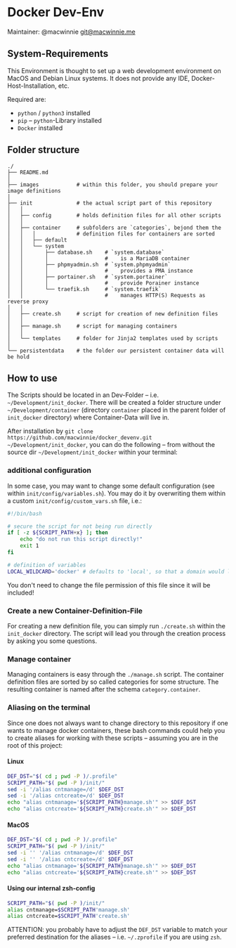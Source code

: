 # Docker Dev-Env

Maintainer: @macwinnie <git@macwinnie.me>

## System-Requirements

This Environment is thought to set up a web development environment on MacOS and Debian Linux systems. It does not provide any IDE, Docker-Host-Installation, etc.

Required are:

* `python` / `python3` installed
* `pip` – `python`-Library installed
* `Docker` installed

## Folder structure

```
./
├── README.md
│
├── images            # within this folder, you should prepare your image definitions
│
├── init              # the actual script part of this repository
│   │
│   ├── config        # holds definition files for all other scripts
│   │
│   ├── container     # subfolders are `categories`, bejond them the
│   │   │             # definition files for containers are sorted
│   │   ├── default
│   │   └── system
│   │       ├── database.sh    # `system.database`
│   │       │                  #    is a MariaDB container
│   │       ├── phpmyadmin.sh  # `system.phpmyadmin`
│   │       │                  #    provides a PMA instance
│   │       ├── portainer.sh   # `system.portainer`
│   │       │                  #    provide Porainer instance
│   │       └── traefik.sh     # `system.traefik`
│   │                          #    manages HTTP(S) Requests as reverse proxy
│   │
│   ├── create.sh     # script for creation of new definition files
│   │
│   ├── manage.sh     # script for managing containers
│   │
│   └── templates     # folder for Jinja2 templates used by scripts
│
└── persistentdata    # the folder our persistent container data will be hold
```

## How to use

The Scripts should be located in an Dev-Folder – i.e. `~/Development/init_docker`. There will be created a folder structure under `~/Development/container` (directory `container` placed in the parent folder of `init_docker` directory) where Container-Data will live in.

After installation by `git clone https://github.com/macwinnie/docker_devenv.git ~/Development/init_docker`, you can do the following – from without the source dir `~/Development/init_docker` within your terminal:

### additional configuration

In some case, you may want to change some default configuration (see within `init/config/variables.sh`). You may do it by overwriting them within a custom `init/config/custom_vars.sh` file, i.e.:

```sh
#!/bin/bash

# secure the script for not being run directly
if [ -z ${SCRIPT_PATH+x} ]; then
    echo "do not run this script directly!"
    exit 1
fi

# definition of variables
LOCAL_WILDCARD='docker' # defaults to 'local', so that a domain would look like `url.local`
```

You don't need to change the file permission of this file since it will be included!

### Create a new Container-Definition-File

For creating a new definition file, you can simply run `./create.sh` within the `init_docker` directory. The script will lead you through the creation process by asking you some questions.

### Manage container

Managing containers is easy through the `./manage.sh` script. The container definition files are sorted by so called categories for some structure. The resulting container is named after the schema `category.container`.

### Aliasing on the terminal

Since one does not always want to change directory to this repository if one wants to manage docker containers, these bash commands could help you to create aliases for working with these scripts – assuming you are in the root of this project:

#### Linux
```sh
DEF_DST="$( cd ; pwd -P )/.profile"
SCRIPT_PATH="$( pwd -P )/init/"
sed -i '/alias cntmanage=/d' $DEF_DST
sed -i '/alias cntcreate=/d' $DEF_DST
echo "alias cntmanage='${SCRIPT_PATH}manage.sh'" >> $DEF_DST
echo "alias cntcreate='${SCRIPT_PATH}create.sh'" >> $DEF_DST
```

#### MacOS
```sh
DEF_DST="$( cd ; pwd -P )/.profile"
SCRIPT_PATH="$( pwd -P )/init/"
sed -i '' '/alias cntmanage=/d' $DEF_DST
sed -i '' '/alias cntcreate=/d' $DEF_DST
echo "alias cntmanage='${SCRIPT_PATH}manage.sh'" >> $DEF_DST
echo "alias cntcreate='${SCRIPT_PATH}create.sh'" >> $DEF_DST
```

#### Using our internal zsh-config

```sh
SCRIPT_PATH="$( pwd -P )/init/"
alias cntmanage=$SCRIPT_PATH'manage.sh'
alias cntcreate=$SCRIPT_PATH'create.sh'
```

ATTENTION: you probably have to adjust the `DEF_DST` variable to match your preferred destination for the aliases – i.e. `~/.zprofile` if you are using `zsh`.
